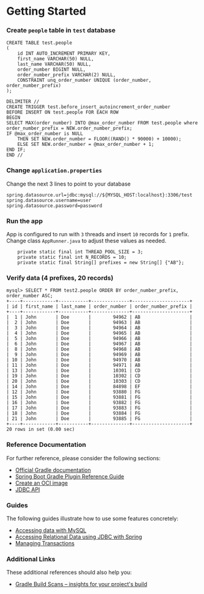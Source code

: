 # Getting Started

### Create `people` table in `test` database
```
CREATE TABLE test.people
(
    id INT AUTO_INCREMENT PRIMARY KEY,
    first_name VARCHAR(50) NULL,
    last_name VARCHAR(50) NULL,
    order_number BIGINT NULL,
    order_number_prefix VARCHAR(2) NULL,
    CONSTRAINT unq_order_number UNIQUE (order_number, order_number_prefix)
);

DELIMITER //
CREATE TRIGGER test.before_insert_autoincrement_order_number
BEFORE INSERT ON test.people FOR EACH ROW
BEGIN
SELECT MAX(order_number) INTO @max_order_number FROM test.people where order_number_prefix = NEW.order_number_prefix;
IF @max_order_number is NULL
	THEN SET NEW.order_number = FLOOR((RAND() * 90000) + 10000);
	ELSE SET NEW.order_number = @max_order_number + 1;
END IF;
END //
```

### Change `application.properties`
Change the next 3 lines to point to your database
```
spring.datasource.url=jdbc:mysql://${MYSQL_HOST:localhost}:3306/test
spring.datasource.username=user
spring.datasource.password=password
```

### Run the app
App is configured to run with `3` threads and insert `10` records for `1` prefix.
Change class `AppRunner.java` to adjust these values as needed.

```
    private static final int THREAD_POOL_SIZE = 3;
    private static final int N_RECORDS = 10;
    private static final String[] prefixes = new String[] {"AB"};
```


### Verify data (4 prefixes, 20 records)
```
mysql> SELECT * FROM test2.people ORDER BY order_number_prefix, order_number ASC;
+----+------------+-----------+--------------+---------------------+
| id | first_name | last_name | order_number | order_number_prefix |
+----+------------+-----------+--------------+---------------------+
|  1 | John       | Doe       |        94962 | AB                  |
|  2 | John       | Doe       |        94963 | AB                  |
|  3 | John       | Doe       |        94964 | AB                  |
|  4 | John       | Doe       |        94965 | AB                  |
|  5 | John       | Doe       |        94966 | AB                  |
|  6 | John       | Doe       |        94967 | AB                  |
|  8 | John       | Doe       |        94968 | AB                  |
|  9 | John       | Doe       |        94969 | AB                  |
| 10 | John       | Doe       |        94970 | AB                  |
| 11 | John       | Doe       |        94971 | AB                  |
| 13 | John       | Doe       |        10301 | CD                  |
| 19 | John       | Doe       |        10302 | CD                  |
| 20 | John       | Doe       |        10303 | CD                  |
| 14 | John       | Doe       |        84898 | EF                  |
| 12 | John       | Doe       |        93880 | FG                  |
| 15 | John       | Doe       |        93881 | FG                  |
| 16 | John       | Doe       |        93882 | FG                  |
| 17 | John       | Doe       |        93883 | FG                  |
| 18 | John       | Doe       |        93884 | FG                  |
| 21 | John       | Doe       |        93885 | FG                  |
+----+------------+-----------+--------------+---------------------+
20 rows in set (0.00 sec)
```

### Reference Documentation
For further reference, please consider the following sections:

* [Official Gradle documentation](https://docs.gradle.org)
* [Spring Boot Gradle Plugin Reference Guide](https://docs.spring.io/spring-boot/docs/2.5.6/gradle-plugin/reference/html/)
* [Create an OCI image](https://docs.spring.io/spring-boot/docs/2.5.6/gradle-plugin/reference/html/#build-image)
* [JDBC API](https://docs.spring.io/spring-boot/docs/2.5.6/reference/htmlsingle/#boot-features-sql)

### Guides
The following guides illustrate how to use some features concretely:

* [Accessing data with MySQL](https://spring.io/guides/gs/accessing-data-mysql/)
* [Accessing Relational Data using JDBC with Spring](https://spring.io/guides/gs/relational-data-access/)
* [Managing Transactions](https://spring.io/guides/gs/managing-transactions/)

### Additional Links
These additional references should also help you:

* [Gradle Build Scans – insights for your project's build](https://scans.gradle.com#gradle)

